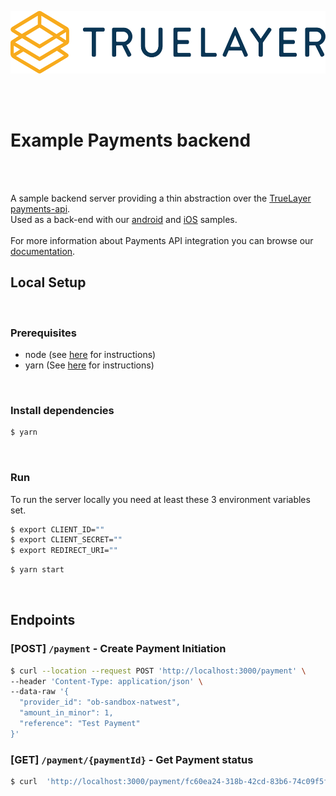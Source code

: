 <p align="center">
<img height="100px" src="./truelayer_logo.svg" />
</p>

<br>
<br>

# Example Payments backend

<br>
<br>

A sample backend server providing a thin abstraction over the [TrueLayer payments-api](https://truelayer.com/payments-api).
<br>
Used as a back-end with our [android](https://github.com/TrueLayer/android-sample/) and [iOS](https://github.com/TrueLayer/truelayer-ios-demo) samples.
<br>
<br>
For more information about Payments API integration you can browse our [documentation](https://docs.truelayer.com/#payments-api-v2).
<br>

## Local Setup

<br>

### Prerequisites

- node (see [here](https://nodejs.org/en/) for instructions)
- yarn (See [here](https://yarnpkg.com/) for instructions)

<br>

### Install dependencies

```bash
$ yarn
```

<br>

### Run
To run the server locally you need at least these 3 environment variables set.
```bash
$ export CLIENT_ID=""
$ export CLIENT_SECRET=""
$ export REDIRECT_URI=""
```

```bash
$ yarn start
```


<br>

## Endpoints

### [POST] `/payment` - Create Payment Initiation
```bash
$ curl --location --request POST 'http://localhost:3000/payment' \
--header 'Content-Type: application/json' \
--data-raw '{
  "provider_id": "ob-sandbox-natwest",
  "amount_in_minor": 1,
  "reference": "Test Payment"
}'
```

### [GET] `/payment/{paymentId}` - Get Payment status
```bash
$ curl  'http://localhost:3000/payment/fc60ea24-318b-42cd-83b6-74c09f5f263d'
```
